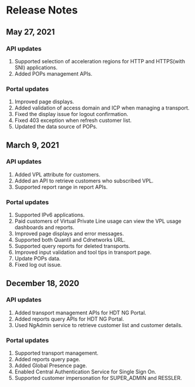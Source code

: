 # Release Notes

## May 27, 2021
### API updates
1. Supported selection of acceleration regions for HTTP and HTTPS(with SNI) applications.
2. Added POPs management APIs.

### Portal updates
1. Improved page displays.
2. Added validation of access domain and ICP when managing a transport.
3. Fixed the display issue for logout confirmation.
4. Fixed 403 exception when refresh customer list.
5. Updated the data source of POPs.

## March 9, 2021
### API updates
1. Added VPL attribute for customers.
2. Added an API to retrieve customers who subscribed VPL.
3. Supported report range in report APIs.

### Portal updates
1. Supported IPv6 applications.
2. Paid customers of Virtual Private Line usage can view the VPL usage dashboards and reports.
3. Improved page displays and error messages.
4. Supported both Quantil and Cdnetworks URL.
5. Supported query reports for deleted transports.
6. Improved input validation and tool tips in transport page.
7. Update POPs data.
8. Fixed log out issue.

## December 18, 2020
### API updates
1. Added transport management APIs for HDT NG Portal.
2. Added reports query APIs for HDT NG Portal.
3. Used NgAdmin service to retrieve customer list and customer details.

### Portal updates
1. Supported transport management.
2. Added reports query page.
3. Added Global Presence page.
4. Enabled Central Authentication Service for Single Sign On.
5. Supported customer impersonation for SUPER_ADMIN and RESSLER.

